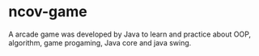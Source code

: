 # ncov-game
A arcade game was developed by Java to learn and practice about OOP, algorithm, game progaming, Java core and java swing.
